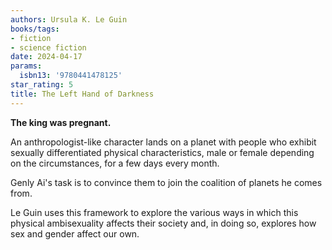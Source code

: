 ```yaml
---
authors: Ursula K. Le Guin
books/tags:
- fiction
- science fiction
date: 2024-04-17
params:
  isbn13: '9780441478125'
star_rating: 5
title: The Left Hand of Darkness
---
```


**The king was pregnant.**

An anthropologist-like character lands on a planet with people who exhibit
sexually differentiated physical characteristics, male or female depending on
the circumstances, for a few days every month.

Genly Ai's task is to convince them to join the coalition of planets he comes
from.

Le Guin uses this framework to explore the various ways in which this physical
ambisexuality affects their society and, in doing so, explores how sex and
gender affect our own.

<!--more-->
